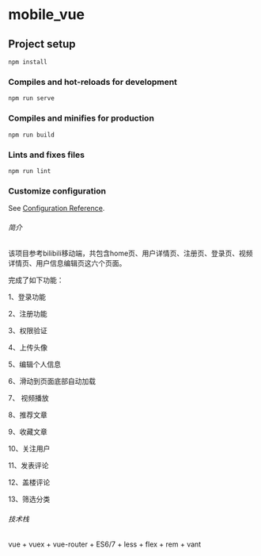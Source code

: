 # mobile_vue

## Project setup
```
npm install
```

### Compiles and hot-reloads for development
```
npm run serve
```

### Compiles and minifies for production
```
npm run build
```

### Lints and fixes files
```
npm run lint
```

### Customize configuration
See [Configuration Reference](https://cli.vuejs.org/config/).

###### 简介

该项目参考bilibili移动端，共包含home页、用户详情页、注册页、登录页、视频详情页、用户信息编辑页这六个页面。

完成了如下功能：

1、登录功能

2、注册功能

3、权限验证

4、上传头像

5、编辑个人信息

6、滑动到页面底部自动加载

7、 视频播放

8、推荐文章

9、收藏文章

10、关注用户

11、发表评论

12、盖楼评论

13、筛选分类

###### 技术栈

vue + vuex + vue-router + ES6/7 + less + flex + rem + vant